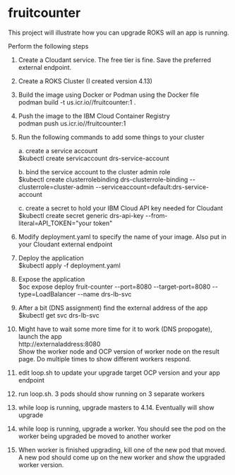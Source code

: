 # fruitcounter
This project will illustrate how you can upgrade ROKS will an app is running.

Perform the following steps
1. Create a Cloudant service. The free tier is fine. Save the preferred external endpoint.
2. Create a ROKS Cluster (I created version 4.13)
3. Build the image using Docker or Podman using the Docker file <br>
   podman build -t us.icr.io/<namespace>/fruitcounter:1 .
4. Push the image to the IBM Cloud Container Registry <br>
   podman push us.icr.io/<namespace>/fruitcounter:1
5. Run the following commands to add some things to your cluster

    a. create a service account <br>
    $kubectl create servicaccount drs-service-account

    b. bind the service account to the cluster admin role <br>
    $kubectl create clusterrolebinding drs-clusterrole-binding --clusterrole=cluster-admin --serviceaccount=default:drs-service-account

    c. create a secret to hold your IBM Cloud API key needed for Cloudant<br>
    $kubectl create secret generic drs-api-key --from-literal=API_TOKEN="your token"

6. Modify deployment.yaml to specify the name of your image. Also put in your Cloudant external endpoint
7. Deploy the application <br>
   $kubectl apply -f deployment.yaml
8. Expose the application <br>
   $oc expose deploy fruit-counter --port=8080 --target-port=8080 --type=LoadBalancer --name drs-lb-svc
9. After a bit (DNS assignment) find the external address of the app <br>
   $kubectl get svc drs-lb-svc
10. Might have to wait some more time for it to work (DNS propogate), launch the app <br>
   http://externaladdress:8080 <br>
   Show the worker node and OCP version of worker node on the result page. Do multiple times to show different workers respond.
11. edit loop.sh to update your upgrade target OCP version and your app endpoint
12. run loop.sh. 3 pods should show running on 3 separate workers
13. while loop is running, upgrade masters to 4.14. Eventually will show upgrade
14. while loop is running, upgrade a worker. You should see the pod on the worker being upgraded be moved to another worker
15. When worker is finished upgrading, kill one of the new pod that moved. A new pod should come up on the new worker and show the upgraded worker version.

